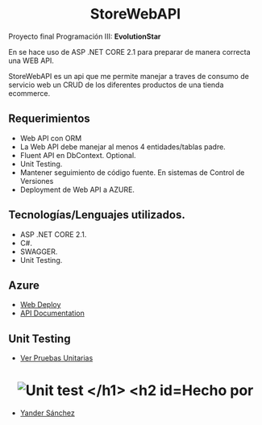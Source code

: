 <h1 align="center">
StoreWebAPI
</h1>

Proyecto final Programación III:
**EvolutionStar**

En se hace uso de ASP .NET CORE 2.1 para preparar de manera correcta una WEB API.

StoreWebAPI es un api que me permite manejar a traves de consumo de servicio web un CRUD de los diferentes productos de una tienda ecommerce.


## Requerimientos

-  Web API con ORM
-  La Web API debe manejar al menos 4 entidades/tablas padre.
-  Fluent API en DbContext. Optional.
-  Unit Testing.
-  Mantener seguimiento de código fuente. En sistemas de Control de Versiones
-  Deployment de Web API a AZURE.

## Tecnologías/Lenguajes utilizados.

-  ASP .NET CORE 2.1.
-  C#.
-  SWAGGER.
-  Unit Testing.

## Azure

- [Web Deploy ](https://storewebapi-jeies.azurewebsites.net/swagger/index.html)
- [API Documentation](https://storewebapi-jeies.azurewebsites.net/swagger/index.html)

## Unit Testing

- [Ver Pruebas Unitarias](https://prnt.sc/orhc53)
<h1 align="center">
<img src="https://image.prntscr.com/image/DF4rg5psSFyMRntv9Ea_BA.png" alt="Unit test
</h1>

## Hecho por

- [Yander Sánchez](https://github.com/zardecs)
